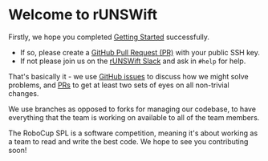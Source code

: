 Welcome to rUNSWift
===================

Firstly, we hope you completed [Getting Started](../../wiki/Getting-Started) successfully.

* If so, please create a [GitHub Pull Request (PR)](https://help.github.com/articles/about-pull-requests/) with your public SSH key.
* If not please join us on the [rUNSWift Slack](https://runswift.slack.com) and ask in `#help` for help.

That's basically it - we use [GitHub issues](../../issues) to discuss how we might solve problems, and [PRs](https://help.github.com/articles/about-pull-requests/) to get at least two sets of eyes on all non-trivial changes. 

We use branches as opposed to forks for managing our codebase, to have everything that the team is working on available to all of the team members.

The RoboCup SPL is a software competition, meaning it's about working as a team to read and write the best code. We hope to see you contributing soon!
